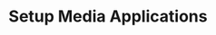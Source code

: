 ---
sidebar_position: 2
title: "Setup Media Applications"
sidebar_label: "Setup Media Applications"
description: "Configure media software in Alpine Linux environments - install VLC, media players, audio/video applications, and multimedia tools."
keywords:
  - "alpine media applications"
  - "vlc media player"
  - "audio video apps"
  - "multimedia tools"
  - "media software"
tags:
  - alpine
  - media-applications
  - vlc
  - multimedia
  - media-players
slug: /linux/alpine/software/desktop-applications/setup-media-applications
---